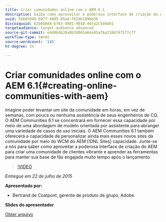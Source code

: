 ```yaml
---
title: Criar comunidades online com o AEM 6.1
description: Saiba como aproveitar a poderosa interface de criação do AEM para criar uma comunidade de clientes vibrante e aprenda as ferramentas para manter sua base de fãs engajada muito tempo após o lançamento.
uuid: 5b685948-697f-4095-85ad-f62db189bb30
discoiquuid: 62b6b8d4-b763-4801-9918-447a2c5deb01
targetaudience: target-audience advanced
source-git-commit: edd0bdb28a9b3d065a64a95af6a216b747577c77
workflow-type: tm+mt
source-wordcount: '145'
ht-degree: 1%

---
```


# Criar comunidades online com o AEM 6.1{#creating-online-communities-with-aem}

Imagine poder levantar um site da comunidade em horas, em vez de semanas, com pouca ou nenhuma assistência de seus engenheiros de CQ. O AEM Communities 6.1 se concentrará em fornecer essa capacidade por meio de uma abordagem de modelo orientada por assistente para abranger uma variedade de casos de uso iniciais. O AEM Communities 6.1 também oferecerá a capacidade de personalizar ainda mais esses novos sites da comunidade por meio do WCM do AEM [!DNL Sites] capacidade. Junte-se a nós para saber como aproveitar a poderosa interface de criação do AEM para criar uma comunidade de clientes vibrante e aprender as ferramentas para manter sua base de fãs engajada muito tempo após o lançamento.

>[!VIDEO](https://video.tv.adobe.com/v/19381/?quality=9)

*Entregue em 22 de julho de 2015*

**Apresentado por:**

* Bertrand de Coatpont, gerente de produto de grupo, Adobe

**Slides do apresentador**

[Obter arquivo](assets/aem-6-1-communities-gems.pdf)
<!--
[Get back to the Overview](https://helpx.adobe.com/experience-manager/kt/eseminars/gems/aem-index.html)
-->
